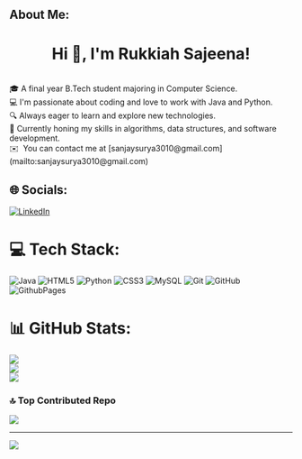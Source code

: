##  About Me:
<h1 align="center">Hi 👋, I'm Rukkiah Sajeena!</h1>
 <br>🎓 A final year B.Tech student majoring in Computer Science.
 <br>💻 I'm passionate about coding and love to work with Java and Python.
 <br>🔍 Always eager to learn and explore new technologies.
 <br>🌟 Currently honing my skills in algorithms, data structures, and software development. 
 <br> ✉️  You can contact me at [sanjaysurya3010@gmail.com](mailto:sanjaysurya3010@gmail.com)
 
 
## 🌐 Socials:
[![LinkedIn](https://img.shields.io/badge/LinkedIn-%230077B5.svg?logo=linkedin&logoColor=white)](https://www.linkedin.com/in/rukkiah-sajeena-m-88b2a7268/) 

# 💻 Tech Stack:
![Java](https://img.shields.io/badge/java-%23ED8B00.svg?style=for-the-badge&logo=openjdk&logoColor=white) ![HTML5](https://img.shields.io/badge/html5-%23E34F26.svg?style=for-the-badge&logo=html5&logoColor=white) ![Python](https://img.shields.io/badge/python-3670A0?style=for-the-badge&logo=python&logoColor=ffdd54) ![CSS3](https://img.shields.io/badge/css3-%231572B6.svg?style=for-the-badge&logo=css3&logoColor=white) ![MySQL](https://img.shields.io/badge/mysql-4479A1.svg?style=for-the-badge&logo=mysql&logoColor=white) ![Git](https://img.shields.io/badge/git-%23F05033.svg?style=for-the-badge&logo=git&logoColor=white) ![GitHub](https://img.shields.io/badge/github-%23121011.svg?style=for-the-badge&logo=github&logoColor=white) ![GithubPages](https://img.shields.io/badge/github%20pages-121013?style=for-the-badge&logo=github&logoColor=white)

# 📊 GitHub Stats:
![](https://github-readme-stats.vercel.app/api?username=sajeena3012&theme=dark&hide_border=false&include_all_commits=false&count_private=false)<br/>
![](https://github-readme-streak-stats.herokuapp.com/?user=sajeena3012&theme=dark&hide_border=false)<br/>
![](https://github-readme-stats.vercel.app/api/top-langs/?username=sajeena3012&theme=dark&hide_border=false&include_all_commits=false&count_private=false&layout=compact)



<!-- Proudly created with GPRM ( https://gprm.itsvg.in ) -->
### 🔝 Top Contributed Repo
![](https://github-contributor-stats.vercel.app/api?username=sajeena3012&limit=5&theme=dark&combine_all_yearly_contributions=true)

---
[![](https://visitcount.itsvg.in/api?id=sajeena3012&icon=7&color=12)](https://visitcount.itsvg.in)

<!-- Proudly created with GPRM ( https://gprm.itsvg.in ) -->
